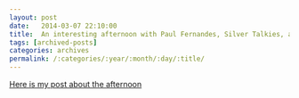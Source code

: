 ```yaml
---
layout: post
date:	2014-03-07 22:10:00
title:  An interesting afternoon with Paul Fernandes, Silver Talkies, and Suchetadhama, 070314
tags: [archived-posts]
categories: archives
permalink: /:categories/:year/:month/:day/:title/
---
```

<a href="http://bangalore.citizenmatters.in/blogs/deepa-s-jottings/blog_posts/silver-talkies-art-coffee-and-conversation-event-at-apaulogy-gallery"> Here is my post about the afternoon </a>
